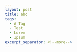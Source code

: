 ```yaml
---
layout: post
title: abc
tags:
  - A Tag
  - Test
  - Lorem
  - Ipsum
excerpt_separator: <!--more-->
---
```

